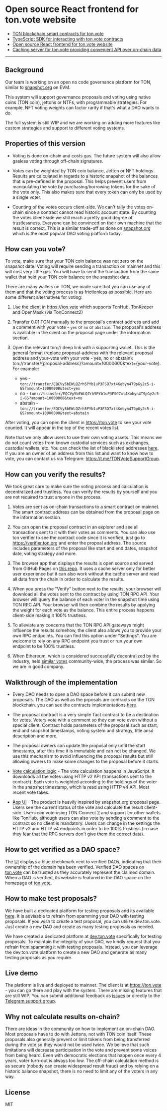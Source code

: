 # Open source React frontend for ton.vote website
- [TON blockchain smart contracts for ton.vote](https://github.com/orbs-network/ton-vote-contracts)
- [TypeScript SDK for interacting with ton.vote contracts](https://github.com/orbs-network/ton-vote-contracts-sdk)
- [Open source React frontend for ton.vote website](https://github.com/orbs-network/ton-vote)
- [Caching server for ton.vote providing convenient API over on-chain data](https://github.com/orbs-network/ton-vote-cache)

---

## Background

Our team is working on an open no code governance platform for TON, similar to [snapshot.org](https://snapshot.org/) on EVM.

This system will support governance proposals and voting using native coins (TON coin), jettons or NTFs, with programmable strategies. For example, NFT voting weights can factor rarity if that's what a DAO wants to do.

The full system is still WIP and we are working on adding more features like custom strategies and support to different voting systems.

## Properties of this version

* Voting is done on-chain and costs gas. The future system will also allow gasless voting through off-chain signatures.

* Votes can be weighted by TON coin balance, Jetton or NFT holdings. Results are calculated in regards to a historic snapshot of the balances that is pre-defined in the proposal. This helps prevent users from manipulating the vote by purchasing/borrowing tokens for the sake of the vote only. This also makes sure that every token can only be used by a single voter.

* Counting of the votes occurs client-side. We can't tally the votes on-chain since a contract cannot read historic account state. By counting the votes client-side we still reach a pretty good degree of trustlessness. Everyone can be convinced on their own machine that the result is correct. This is a similar trade-off as done on [snapshot.org](https://snapshot.org/) which is the most popular DAO voting platform today.

## How can you vote?

To vote, make sure that your TON coin balance was not zero on the snapshot date. Voting will require sending a transaction on mainnet and this will cost very little gas. You will have to send the transaction from the same wallet that held your TON coin balance on the snapshot date.

There are many wallets on TON, we made sure that you can use any of them and that the voting process is as frictionless as possible. Here are some different alternatives for voting:

1. Use the client in https://ton.vote which supports TonHub, TonKeeper and OpenMask (via TonConnect2)

2. Transfer 0.01 TON manually to the proposal's contract address and add a comment with your vote - `yes` or `no` or `abstain`. The proposal's address is available in the client on the proposal page under the information section.

3. Open the relevant ton:// deep link with a supporting wallet. This is the general format (replace proposal-address with the relevant proposal address and your-vote with your vote - yes, no or abstain): ton://transfer/{proposal-address}?amount=10000000&text={your-vote}.
For example:
    * yes - `ton://transfer/EQCVy5bEWLQZrh5PYb1uP3FSO7xt4Kobyn4T9pGy2c5-i-GS?amount=10000000&text=yes`
    * no - `ton://transfer/EQCVy5bEWLQZrh5PYb1uP3FSO7xt4Kobyn4T9pGy2c5-i-GS?amount=10000000&text=no`
    * abstain - `ton://transfer/EQCVy5bEWLQZrh5PYb1uP3FSO7xt4Kobyn4T9pGy2c5-i-GS?amount=10000000&text=abstain`
  
After voting, you can open the client in https://ton.vote to see your vote counted. It will appear in the top of the recent votes list.

Note that we only allow users to use their own voting assets. This means we do not count votes from known custodial services such as exchanges, custodial wallets, etc. You can check the list of blacklisted addresses [here](https://github.com/orbs-network/ton-vote-contracts-sdk/blob/7f57da46b66cbdab23ad597cb8f665f500e2b60e/src/custodian.ts). 
If you are an owner of an address from this list and want to know how to vote, you can contact us via Telegram: https://t.me/TONVoteSupportGroup.

## How can you verify the results?

We took great care to make sure the voting process and calculation is decentralized and trustless. You can verify the results by yourself and you are not required to trust anyone in the process.

1. Votes are sent as on-chain transactions to a smart contract on mainnet. The smart contract address can be obtained from the proposal page on the information section.

2. You can open the proposal contract in an explorer and see all transactions sent to it with their votes as comments. You can also use ton verifier to see the contract code since it is verified, just go to https://verifier.ton.org and enter the propoal address. The source includes parameters of the proposal like start and end dates, snapshot date, voting strategy and more.

3. The browser app that displays the results is open source and served from GitHub Pages on [this repo](https://github.com/orbs-network/ton-vote). It uses a cache server only for better user experience but it can also work without the cache server and read all data from the chain in order to calculate the results. 

4. When you press the "Verify" button next to the results, your browser will download all the votes sent to the contract by using TON RPC API. Your browser will query the balance of each voter in the snapshot time using TON RPC API. Your browser will then combine the results by applying the weight for each vote as the balance. This entire process happens client-side making it 100% trustless.

5. To alleviate any concerns that the TON RPC API gateways might influence the results somehow, the client also allows you to provide your own RPC endpoints. You can find this option under "Settings". You are welcome to rely on any RPC endpoint you trust or run your own endpoint to be 100% trustless.

6. When Ethereum, which is considered successfully decentralized by the industry, held [similar votes](https://cointelegraph.com/news/eip-999-why-a-vote-to-release-parity-locked-funds-evoked-so-much-controversy) community-wide, the process was similar. So we are in good company.

## Walkthrough of the implementation

* Every DAO needs to open a DAO space before it can submit new proposals. The DAO as well as the prposals are contracts on the TON blockchain. you can see the contracts implementations [here](https://github.com/orbs-network/ton-vote-contracts).

* The proposal contract is a very simple Tact contract to be a destination for votes. Voters vote with a comment so they can vote even without a special client. Contract holds parameters of the proposal such as start, end and snapshot timestamps, voting system and strategy, title ansd description and more. 

* The proposal owners can update the proposal only until the start timestamp, after this time it is immutable and can not be changed. We use this mechanism to avoid influencing the proposal results but still allowing owners to make some changes to the proposal before it starts.

* [Vote calculation logic](https://github.com/orbs-network/ton-vote-contracts-sdk/blob/main/src/proposalLogic.ts) - The vote calculation happens in JavaScript. It downloads all the votes using HTTP v2 API (transactions sent to the contract). Each vote is weighted according to the holdings of the voter in the snapshot timestamp, which is read using HTTP v4 API. Most recent vote takes.

* [App UI](https://github.com/orbs-network/ton-vote) - The product is heavily inspired by snapshot.org proposal page. Users see the current status of the vote and calculate the result client-side. Users can vote using TON Connect 2 and support for other wallets like TonHub, although users can also vote by sending a comment to the contract so no client is mandatory. Users can change in the settings the HTTP v2 and HTTP v4 endpoints in order to be 100% trustless (in case they fear that the RPC servers don't give them the correct data).

## How to get verified as a DAO space?
The [UI](https://ton.vote) displays a blue checkmark next to verified DAOs, indicating that their ownership of the domain has been verified. Verified DAO spaces on [ton.vote](https://ton.vote) can be trusted as they accurately represent the claimed domain. When a DAO is verified, its website is featured in the DAO space on the homepage of [ton.vote](https://ton.vote).

## How to make test proposals?
We have built a dedicated platform for testing proposals and its available [here](https://dev.ton.vote). 
It is advisable to refrain from spamming your DAO with testing proposals. If you wish to create a test proposal, you can utilize dev.ton.vote. Just create a new DAO and create as many testing proposals as needed.

We have created a dedicated platform at [dev.ton.vote](https://dev.ton.vote) specifically for testing proposals. To maintain the integrity of your DAO, we kindly request that you refrain from spamming it with testing proposals. Instead, you can leverage the dev.ton.vote platform to create a new DAO and generate as many testing proposals as you require.

## Live demo

The platform is live and deployed to mainnet. The client is at https://ton.vote - you can go there and play with the system. There are missing features that are still WIP. You can submit additional feedback as [issues](https://github.com/orbs-network/ton-vote/issues) or directly to the [Telegram support group](https://t.me/TONVoteSupportGroup).

## Why not calculate results on-chain?

There are ideas in the community on how to implement an on-chain DAO. Most proposals have to do with Jettons, not with TON coin itself. These proposals also generally prevent or limit tokens from being transferred during the vote so they would not be used twice. We believe that such limitations will decrease participation in the vote and prevent some voices from being heard. Even with democratic elections that happen once every 4 years, voter turn-out is always too low. The off-chain calculation method is as secure (nobody can create widespread result fraud) and by relying on a historic balance snapshot, there is no need to limit any of the voters in any way.

## License

MIT

